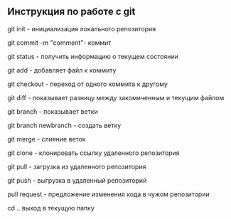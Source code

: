 ## Инструкция по работе с git
git init - инициализация локального репозитория

git commit -m "сomment"- коммит

git status - получить информацию о текущем состоянии 

git add - добавляет файл к коммиту

git checkout - переход от одного коммита к другому 

git diff - показывает разницу между закомиченным и текущим файлом

git branch - показывает ветки

git branch newbranch - создать ветку

git merge - слияние веток

git clone - клонировать ссылку 
удаленного репозитория

git pull - загрузка из удаленного репозитория 

git push - выгрузка в удаленный репозиторий

pull request - предложение изменения кода в чужом репозитории

cd .. выход в текущую папку